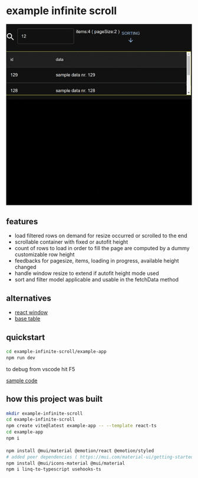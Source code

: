 # example infinite scroll

![](./doc/out.gif)

## features

- load filtered rows on demand for resize occurred or scrolled to the end
- scrollable container with fixed or autofit height
- count of rows to load in order to fill the page are computed by a dummy customizable row height
- feedbacks for pagesize, items, loading in progress, available height changed
- handle window resize to extend if autofit height mode used
- sort and filter model applicable and usable in the fetchData method

## alternatives

- [react window](https://react-window.vercel.app/#/examples/list/fixed-size)
- [base table](https://autodesk.github.io/react-base-table)

## quickstart

```sh
cd example-infinite-scroll/example-app
npm run dev
```

to debug from vscode hit F5

[sample code](./example-app/src/pages/DemoPage.tsx)

## how this project was built

```sh
mkdir example-infinite-scroll
cd example-infinite-scroll
npm create vite@latest example-app -- --template react-ts
cd example-app
npm i

npm install @mui/material @emotion/react @emotion/styled
# added peer dependencies ( https://mui.com/material-ui/getting-started/installation/ )
npm install @mui/icons-material @mui/material
npm i linq-to-typescript usehooks-ts
```